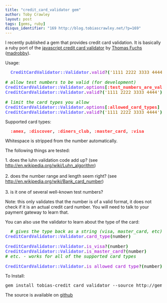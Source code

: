 ```yaml
---
title: "credit_card_validator gem"
author: Toby Crawley
layout: post
tags: [gems, ruby]
disqus_identifier: "169 http://blog.tobiascrawley.net/?p=169"
---
```



<div class="padding">

</div><!-- end .padding -->
<div class="border-gray"></div>
<div class="padding">

<p>I recently published a gem that provides credit card validation. It is basically a ruby port of the <a href="http://github.com/madrobby/creditcard_js">javascript credit card validator</a> by <a href="http://mir.aculo.us/">Thomas Fuchs</a> (<a href="http://github.com/madrobby">madrobby</a>).</p>

<p>Usage:</p>


<div class="wp_syntax"><div class="code"><pre class="ruby" style="font-family:monospace;">  <span style="color:#6666ff; font-weight:bold;">CreditCardValidator::Validator</span>.<span style="color:#9900CC;">valid</span>?<span style="color:#006600; font-weight:bold;">(</span><span style="color:#996600;">'1111 2222 3333 4444'</span><span style="color:#006600; font-weight:bold;">)</span>
&nbsp;
<span style="color:#008000; font-style:italic;"># allow test numbers to be valid (for development) </span>
<span style="color:#6666ff; font-weight:bold;">CreditCardValidator::Validator</span>.<span style="color:#9900CC;">options</span><span style="color:#006600; font-weight:bold;">[</span><span style="color:#ff3333; font-weight:bold;">:test_numbers_are_valid</span><span style="color:#006600; font-weight:bold;">]</span> = <span style="color:#0000FF; font-weight:bold;">true</span>
<span style="color:#6666ff; font-weight:bold;">CreditCardValidator::Validator</span>.<span style="color:#9900CC;">valid</span>?<span style="color:#006600; font-weight:bold;">(</span><span style="color:#996600;">'1111 2222 3333 4444'</span><span style="color:#006600; font-weight:bold;">)</span>
&nbsp;
<span style="color:#008000; font-style:italic;"># limit the card types you allow</span>
<span style="color:#6666ff; font-weight:bold;">CreditCardValidator::Validator</span>.<span style="color:#9900CC;">options</span><span style="color:#006600; font-weight:bold;">[</span><span style="color:#ff3333; font-weight:bold;">:allowed_card_types</span><span style="color:#006600; font-weight:bold;">]</span> = <span style="color:#006600; font-weight:bold;">[</span><span style="color:#ff3333; font-weight:bold;">:visa</span>, <span style="color:#ff3333; font-weight:bold;">:mastercard</span><span style="color:#006600; font-weight:bold;">]</span>
<span style="color:#6666ff; font-weight:bold;">CreditCardValidator::Validator</span>.<span style="color:#9900CC;">valid</span>?<span style="color:#006600; font-weight:bold;">(</span><span style="color:#996600;">'1111 2222 3333 4444'</span><span style="color:#006600; font-weight:bold;">)</span></pre></div></div>




<p>Supported card types:</p>


<div class="wp_syntax"><div class="code"><pre class="ruby" style="font-family:monospace;">  <span style="color:#ff3333; font-weight:bold;">:amex</span>, <span style="color:#ff3333; font-weight:bold;">:discover</span>, <span style="color:#ff3333; font-weight:bold;">:diners_club</span>, <span style="color:#ff3333; font-weight:bold;">:master_card</span>, <span style="color:#ff3333; font-weight:bold;">:visa</span></pre></div></div>




<p>Whitespace is stripped from the number automatically.</p>

<p>The following things are tested:</p>

<p>1. does the luhn validation code add up? (see <a href="http://en.wikipedia.org/wiki/Luhn_algorithm">http://en.wikipedia.org/wiki/Luhn_algorithm</a>)<br></br>
2. does the number range and length seem right? (see <a href="http://en.wikipedia.org/wiki/Bank_card_number">http://en.wikipedia.org/wiki/Bank_card_number</a>)<br></br>
3. is it one of several well-known test numbers?</p>

<p>Note: this only validates that the number is of a valid format, it does not check if it is an actual credit card number. You will need to talk to your payment gateway to learn that.</p>

<p>You can also use the validator to learn about the type of the card:</p>


<div class="wp_syntax"><div class="code"><pre class="ruby" style="font-family:monospace;">  <span style="color:#008000; font-style:italic;"># gives the type back as a string (visa, master_card, etc)</span>
<span style="color:#6666ff; font-weight:bold;">CreditCardValidator::Validator</span>.<span style="color:#9900CC;">card_type</span><span style="color:#006600; font-weight:bold;">(</span>number<span style="color:#006600; font-weight:bold;">)</span>
&nbsp;
<span style="color:#6666ff; font-weight:bold;">CreditCardValidator::Validator</span>.<span style="color:#9900CC;">is_visa</span>?<span style="color:#006600; font-weight:bold;">(</span>number<span style="color:#006600; font-weight:bold;">)</span>
<span style="color:#6666ff; font-weight:bold;">CreditCardValidator::Validator</span>.<span style="color:#9900CC;">is_master_card</span>?<span style="color:#006600; font-weight:bold;">(</span>number<span style="color:#006600; font-weight:bold;">)</span>
<span style="color:#008000; font-style:italic;"># etc. - works for all of the supported card types</span>
&nbsp;
<span style="color:#6666ff; font-weight:bold;">CreditCardValidator::Validator</span>.<span style="color:#9900CC;">is_allowed_card_type</span>?<span style="color:#006600; font-weight:bold;">(</span>number<span style="color:#006600; font-weight:bold;">)</span></pre></div></div>




<p>To Install:</p>



<pre>
gem install tobias-credit_card_validator --source http://gems.github.com
</pre>




<p>The source is available on <a href="http://github.com/tobias/credit_card_validator">github</a></p>				


<!-- end .postmetadata -->












</div><!-- end .padding -->

